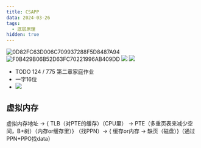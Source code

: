 ```yaml
---
title: CSAPP
data: 2024-03-26
tags:
  - 底层原理
hidden: true
---
```

![0D82FC63D006C709937288F5D8487A94](0D82FC63D006C709937288F5D8487A94.jpg)
![F0B429B06B52D63FC70221996AB409DD](F0B429B06B52D63FC70221996AB409DD.jpg)
![](4ADE439FC2CFA75C043F2CFE652259DF.jpg)
![](4EF5B13F3EC7336657E1FB9DEBC4A7EB.jpg)
- TODO 124 / 775 第二章家庭作业
- 一字16位
- ![](Pasted%20image%2020240315210238.png)

## 虚拟内存
虚拟内存地址 -> { TLB（对PTE的缓存）（CPU里） -> PTE（多重页表来减少空间，B+树）（内存or缓存里）} （找PPN）->  {  缓存or内存 -> 缺页（磁盘）}（通过PPN+PPO找data）
